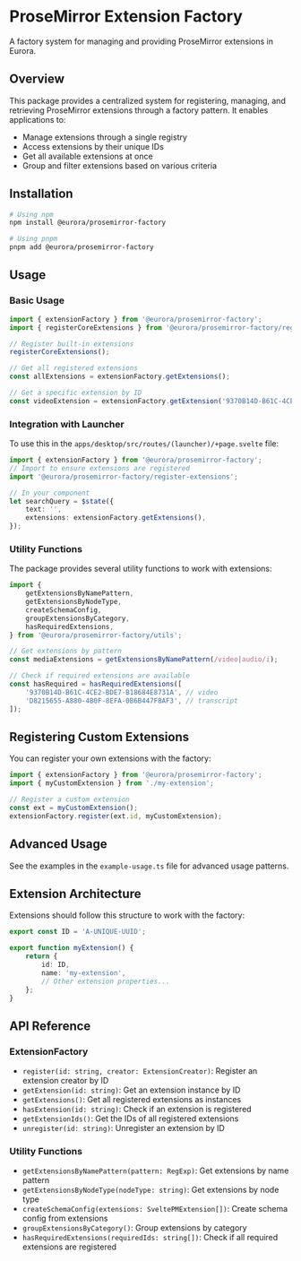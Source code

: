 # ProseMirror Extension Factory

A factory system for managing and providing ProseMirror extensions in Eurora.

## Overview

This package provides a centralized system for registering, managing, and retrieving ProseMirror extensions through a factory pattern. It enables applications to:

- Manage extensions through a single registry
- Access extensions by their unique IDs
- Get all available extensions at once
- Group and filter extensions based on various criteria

## Installation

```bash
# Using npm
npm install @eurora/prosemirror-factory

# Using pnpm
pnpm add @eurora/prosemirror-factory
```

## Usage

### Basic Usage

```typescript
import { extensionFactory } from '@eurora/prosemirror-factory';
import { registerCoreExtensions } from '@eurora/prosemirror-factory/register-extensions';

// Register built-in extensions
registerCoreExtensions();

// Get all registered extensions
const allExtensions = extensionFactory.getExtensions();

// Get a specific extension by ID
const videoExtension = extensionFactory.getExtension('9370B14D-B61C-4CE2-BDE7-B18684E8731A');
```

### Integration with Launcher

To use this in the `apps/desktop/src/routes/(launcher)/+page.svelte` file:

```typescript
import { extensionFactory } from '@eurora/prosemirror-factory';
// Import to ensure extensions are registered
import '@eurora/prosemirror-factory/register-extensions';

// In your component
let searchQuery = $state({
	text: '',
	extensions: extensionFactory.getExtensions(),
});
```

### Utility Functions

The package provides several utility functions to work with extensions:

```typescript
import {
	getExtensionsByNamePattern,
	getExtensionsByNodeType,
	createSchemaConfig,
	groupExtensionsByCategory,
	hasRequiredExtensions,
} from '@eurora/prosemirror-factory/utils';

// Get extensions by pattern
const mediaExtensions = getExtensionsByNamePattern(/video|audio/i);

// Check if required extensions are available
const hasRequired = hasRequiredExtensions([
	'9370B14D-B61C-4CE2-BDE7-B18684E8731A', // video
	'D8215655-A880-4B0F-8EFA-0B6B447F8AF3', // transcript
]);
```

## Registering Custom Extensions

You can register your own extensions with the factory:

```typescript
import { extensionFactory } from '@eurora/prosemirror-factory';
import { myCustomExtension } from './my-extension';

// Register a custom extension
const ext = myCustomExtension();
extensionFactory.register(ext.id, myCustomExtension);
```

## Advanced Usage

See the examples in the `example-usage.ts` file for advanced usage patterns.

## Extension Architecture

Extensions should follow this structure to work with the factory:

```typescript
export const ID = 'A-UNIQUE-UUID';

export function myExtension() {
	return {
		id: ID,
		name: 'my-extension',
		// Other extension properties...
	};
}
```

## API Reference

### ExtensionFactory

- `register(id: string, creator: ExtensionCreator)`: Register an extension creator by ID
- `getExtension(id: string)`: Get an extension instance by ID
- `getExtensions()`: Get all registered extensions as instances
- `hasExtension(id: string)`: Check if an extension is registered
- `getExtensionIds()`: Get the IDs of all registered extensions
- `unregister(id: string)`: Unregister an extension by ID

### Utility Functions

- `getExtensionsByNamePattern(pattern: RegExp)`: Get extensions by name pattern
- `getExtensionsByNodeType(nodeType: string)`: Get extensions by node type
- `createSchemaConfig(extensions: SveltePMExtension[])`: Create schema config from extensions
- `groupExtensionsByCategory()`: Group extensions by category
- `hasRequiredExtensions(requiredIds: string[])`: Check if all required extensions are registered
